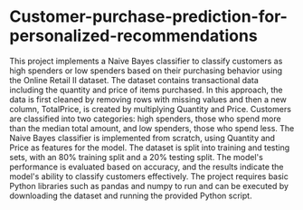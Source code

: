 # Customer-purchase-prediction-for-personalized-recommendations

This project implements a Naive Bayes classifier to classify customers as high spenders or low spenders based on their purchasing behavior using the Online Retail II dataset. The dataset contains transactional data including the quantity and price of items purchased. In this approach, the data is first cleaned by removing rows with missing values and then a new column, TotalPrice, is created by multiplying Quantity and Price. Customers are classified into two categories: high spenders, those who spend more than the median total amount, and low spenders, those who spend less. The Naive Bayes classifier is implemented from scratch, using Quantity and Price as features for the model. The dataset is split into training and testing sets, with an 80% training split and a 20% testing split. The model's performance is evaluated based on accuracy, and the results indicate the model's ability to classify customers effectively. The project requires basic Python libraries such as pandas and numpy to run and can be executed by downloading the dataset and running the provided Python script.

